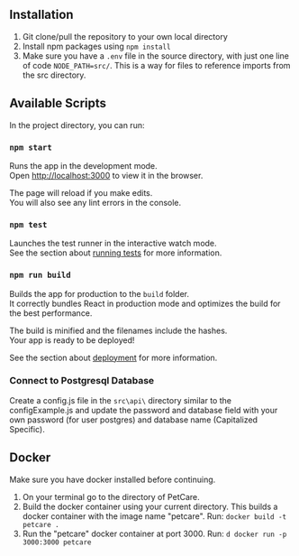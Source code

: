 ## Installation

1. Git clone/pull the repository to your own local directory
2. Install npm packages using `npm install`
3. Make sure you have a `.env` file in the source directory, with just one line of code `NODE_PATH=src/`. This is a way for files to reference imports from the src directory.

## Available Scripts

In the project directory, you can run:

### `npm start`

Runs the app in the development mode.<br>
Open [http://localhost:3000](http://localhost:3000) to view it in the browser.

The page will reload if you make edits.<br>
You will also see any lint errors in the console.

### `npm test`

Launches the test runner in the interactive watch mode.<br>
See the section about [running tests](https://facebook.github.io/create-react-app/docs/running-tests) for more information.

### `npm run build`

Builds the app for production to the `build` folder.<br>
It correctly bundles React in production mode and optimizes the build for the best performance.

The build is minified and the filenames include the hashes.<br>
Your app is ready to be deployed!

See the section about [deployment](https://facebook.github.io/create-react-app/docs/deployment) for more information.

### Connect to Postgresql Database

Create a config.js file in the `src\api\` directory similar to the configExample.js and update the password and database field with your own password (for user postgres) and database name (Capitalized Specific).

## Docker

Make sure you have docker installed before continuing.

1. On your terminal go to the directory of PetCare.
2. Build the docker container using your current directory. This builds a docker container with the image name "petcare". Run:
```docker build -t petcare .```
3. Run the "petcare" docker container at port 3000. Run:
```d docker run -p 3000:3000 petcare```